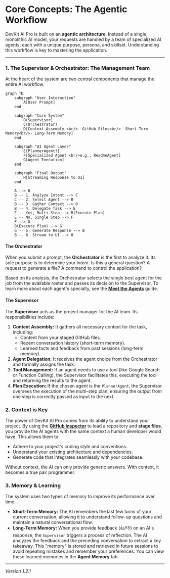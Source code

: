 # Core Concepts: The Agentic Workflow

DevKit AI Pro is built on an **agentic architecture**. Instead of a single, monolithic AI model, your requests are handled by a team of specialized AI agents, each with a unique purpose, persona, and skillset. Understanding this workflow is key to mastering the application.

---

### 1. The Supervisor & Orchestrator: The Management Team

At the heart of the system are two central components that manage the entire AI workflow.

```mermaid
graph TD
    subgraph "User Interaction"
        A[User Prompt]
    end

    subgraph "Core System"
        B(Supervisor)
        C(Orchestrator)
        D[Context Assembly <br/>- GitHub Files<br/>- Short-Term Memory<br/>- Long-Term Memory]
    end

    subgraph "AI Agent Layer"
        E{PlannerAgent?}
        F[Specialized Agent <br/>e.g., ReadmeAgent]
        G[Agent Execution]
    end
    
    subgraph "Final Output"
        H[Streaming Response to UI]
    end

    A --> B
    B -- 1. Analyze Intent --> C
    C -- 2. Select Agent --> B
    B -- 3. Gather Context --> D
    B -- 4. Delegate Task --> E
    E -- Yes, Multi-Step --> B(Execute Plan)
    E -- No, Single Step --> F
    F --> G
    B(Execute Plan) --> G
    G -- 5. Generate Response --> B
    B -- 6. Stream to UI --> H
```

#### The Orchestrator
When you submit a prompt, the **Orchestrator** is the first to analyze it. Its sole purpose is to determine your *intent*. Is this a general question? A request to generate a file? A command to control the application?

Based on its analysis, the Orchestrator selects the single best agent for the job from the available roster and passes its decision to the Supervisor. To learn more about each agent's specialty, see the [**Meet the Agents**](./04-the-agents.md) guide.

#### The Supervisor
The **Supervisor** acts as the project manager for the AI team. Its responsibilities include:

1.  **Context Assembly:** It gathers all necessary context for the task, including:
    -   Content from your staged GitHub files.
    -   Recent conversation history (short-term memory).
    -   Learned facts and feedback from past sessions (long-term memory).
2.  **Agent Delegation:** It receives the agent choice from the Orchestrator and formally assigns the task.
3.  **Tool Management:** If an agent needs to use a tool (like Google Search or Function Calling), the Supervisor facilitates this, executing the tool and returning the results to the agent.
4.  **Plan Execution:** If the chosen agent is the `PlannerAgent`, the Supervisor oversees the execution of the multi-step plan, ensuring the output from one step is correctly passed as input to the next.

### 2. Context is Key

The power of DevKit AI Pro comes from its ability to understand your project. By using the [**GitHub Inspector**](./05-github-inspector.md) to load a repository and **stage files**, you provide the AI agents with the same context a human developer would have. This allows them to:

-   Adhere to your project's coding style and conventions.
-   Understand your existing architecture and dependencies.
-   Generate code that integrates seamlessly with your codebase.

Without context, the AI can only provide generic answers. With context, it becomes a true pair programmer.

### 3. Memory & Learning

The system uses two types of memory to improve its performance over time.

-   **Short-Term Memory:** The AI remembers the last few turns of your current conversation, allowing it to understand follow-up questions and maintain a natural conversational flow.
-   **Long-Term Memory:** When you provide feedback (👍/👎) on an AI's response, the `Supervisor` triggers a process of reflection. The AI analyzes the feedback and the preceding conversation to extract a key takeaway. This "memory" is stored and retrieved in future sessions to avoid repeating mistakes and remember your preferences. You can view these learned memories in the **Agent Memory** tab.

---
*Version 1.2.1*